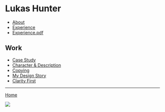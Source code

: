 
# Lukas Hunter

- [About](about)
- [Experience](cv-2020-lhunter)
- [Experience.pdf](cv-2020-hunter.pdf)

## Work

- [Case Study](case-study)
- [Character & Description](01-character-description)
- [Copying](copying-chapter-6)
- [My Design Story](05-presentation-storytelling)
- [Clarity First](06-clarity-first) 

- - -

[Home](https://github.com/luke-b-hunter/ajvot3)

![](05-img/cau-homepage.png)
